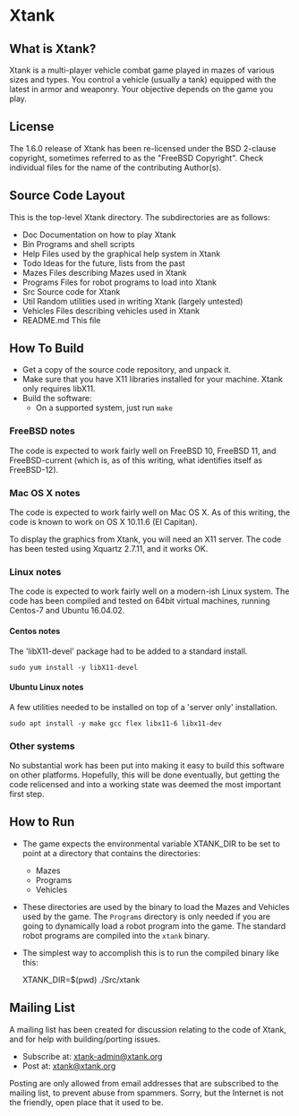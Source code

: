 # Xtank

## What is Xtank?

Xtank is a multi-player vehicle combat game played in mazes of
various sizes and types.  You control a vehicle (usually a tank)
equipped with the latest in armor and weaponry.  Your objective
depends on the game you play.

## License

The 1.6.0 release of Xtank has been re-licensed under the BSD 2-clause
copyright, sometimes referred to as the "FreeBSD Copyright".  Check
individual files for the name of the contributing Author(s).

## Source Code Layout

This is the top-level Xtank directory.  The subdirectories are as follows:

* Doc           Documentation on how to play Xtank
* Bin           Programs and shell scripts
* Help          Files used by the graphical help system in Xtank
* Todo          Ideas for the future, lists from the past
* Mazes         Files describing Mazes used in Xtank
* Programs      Files for robot programs to load into Xtank
* Src           Source code for Xtank
* Util          Random utilities used in writing Xtank (largely untested)
* Vehicles      Files describing vehicles used in Xtank
* README.md     This file

## How To Build

* Get a copy of the source code repository, and unpack it.
* Make sure that you have X11 libraries installed for your
  machine.  Xtank only requires libX11.
* Build the software:
  * On a supported system, just run `make`

### FreeBSD notes

The code is expected to work fairly well on FreeBSD 10, FreeBSD 11,
and FreeBSD-current (which is, as of this writing, what identifies
itself as FreeBSD-12).

### Mac OS X notes

The code is expected to work fairly well on Mac OS X.  As of this
writing, the code is known to work on OS X 10.11.6 (El Capitan).

To display the graphics from Xtank, you will need an X11 server.
The code has been tested using Xquartz 2.7.11, and it works OK.

### Linux notes

The code is expected to work fairly well on a modern-ish Linux
system.  The code has been compiled and tested on 64bit virtual
machines, running Centos-7 and Ubuntu 16.04.02.

#### Centos notes

The 'libX11-devel' package had to be added to a standard install.

    sudo yum install -y libX11-devel

#### Ubuntu Linux notes

A few utilities needed to be installed on top of a 'server only'
installation.

    sudo apt install -y make gcc flex libx11-6 libx11-dev

### Other systems

No substantial work has been put into making it easy to build this
software on other platforms.  Hopefully, this will be done eventually,
but getting the code relicensed and into a working state was deemed
the most important first step.

## How to Run

* The game expects the environmental variable XTANK_DIR to be
  set to point at a directory that contains the directories:
  * Mazes
  * Programs
  * Vehicles

* These directories are used by the binary to load the Mazes
  and Vehicles used by the game.  The `Programs` directory is
  only needed if you are going to dynamically load a robot
  program into the game.  The standard robot programs are
  compiled into the `xtank` binary.
* The simplest way to accomplish this is to run the compiled
  binary like this:

    XTANK_DIR=$(pwd) ./Src/xtank

## Mailing List

A mailing list has been created for discussion relating to the
code of Xtank, and for help with building/porting issues.

* Subscribe at: xtank-admin@xtank.org
* Post at: xtank@xtank.org

Posting are only allowed from email addresses that are subscribed
to the mailing list, to prevent abuse from spammers.  Sorry, but
the Internet is not the friendly, open place that it used to be.

